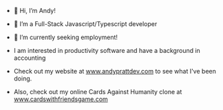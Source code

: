 - 👋 Hi, I’m Andy!
- 🌱 I’m a Full-Stack Javascript/Typescript developer
- 👀 I’m currently seeking employment!
- I am interested in productivity software and have a background in accounting

- Check out my website at www.andyprattdev.com to see what I've been doing.
- Also, check out my online Cards Against Humanity clone at www.cardswithfriendsgame.com


